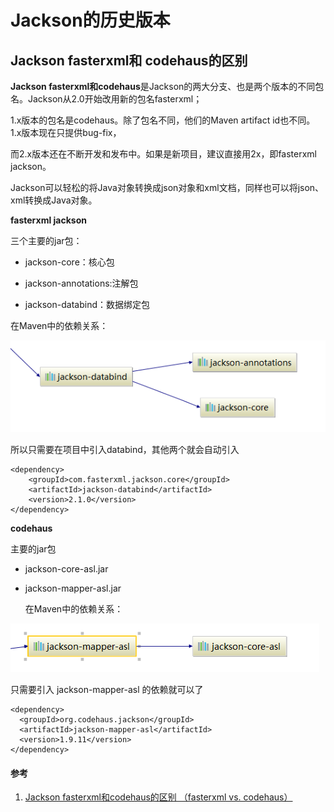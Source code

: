 # Jackson的历史版本

## Jackson fasterxml和 codehaus的区别

**Jackson fasterxml和codehaus**是Jackson的两大分支、也是两个版本的不同包名。Jackson从2.0开始改用新的包名fasterxml；

1.x版本的包名是codehaus。除了包名不同，他们的Maven artifact id也不同。1.x版本现在只提供bug-fix，

而2.x版本还在不断开发和发布中。如果是新项目，建议直接用2x，即fasterxml jackson。

 

Jackson可以轻松的将Java对象转换成json对象和xml文档，同样也可以将json、xml转换成Java对象。

 

**fasterxml jackson**

三个主要的jar包：

- jackson-core：核心包

- jackson-annotations:注解包
- jackson-databind：数据绑定包

在Maven中的依赖关系：

![img](jackson1.png)

所以只需要在项目中引入databind，其他两个就会自动引入

```
<dependency>
    <groupId>com.fasterxml.jackson.core</groupId>
    <artifactId>jackson-databind</artifactId>
    <version>2.1.0</version>
</dependency>
```

 

**codehaus**

主要的jar包　　　　

- jackson-core-asl.jar
- jackson-mapper-asl.jar

  在Maven中的依赖关系：

![img](jackson2.png)

只需要引入 jackson-mapper-asl 的依赖就可以了　　

```
<dependency>
  <groupId>org.codehaus.jackson</groupId>
  <artifactId>jackson-mapper-asl</artifactId>
  <version>1.9.11</version>
</dependency>
```

 

#### 参考

1. [Jackson fasterxml和codehaus的区别 （fasterxml vs. codehaus）](https://www.cnblogs.com/leilong/p/8971385.html)